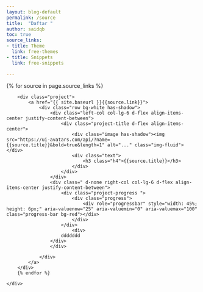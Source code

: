 ```yaml
---
layout: blog-default
permalink: /source
title:  "Daftar "
author: saidqb
toc: true
source_links:
- title: Theme
  link: free-themes
- title: Snippets
  link: free-snippets

---
```


<section class="source-main projects no-padding-top">
	<div class="container">
		<!-- Project-->
		{% for source in page.source_links %}

		<div class="project">
			<a href="{{ site.baseurl }}{{source.link}}">
				<div class="row bg-white has-shadow">
					<div class="left-col col-lg-6 d-flex align-items-center justify-content-between">
						<div class="project-title d-flex align-items-center">
							<div class="image has-shadow"><img src="https://ui-avatars.com/api/?name={{source.title}}&bold=true&length=1" alt="..." class="img-fluid"></div>
							<div class="text">
								<h3 class="h4">{{source.title}}</h3>
							</div>
						</div>
					</div>
					<div class=" d-none right-col col-lg-6 d-flex align-items-center justify-content-between">
						<div class="project-progress ">
							<div class="progress">
								<div role="progressbar" style="width: 45%; height: 6px;" aria-valuenow="25" aria-valuemin="0" aria-valuemax="100" class="progress-bar bg-red"></div>
							</div>
						</div>
							<div>
						ddddddd
					</div>
					</div>
				
				</div>
			</a>
		</div>
		{% endfor %}

	</div>
</section>